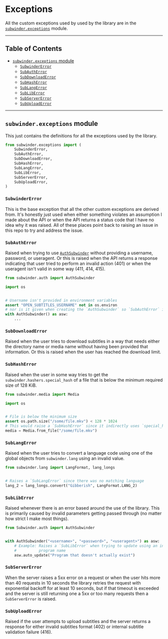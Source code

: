 # Exceptions

All the custom exceptions used by used by the library are in the [`subwinder.exceptions`](#subwinderexceptions-module) module.

---

## Table of Contents

* [`subwinder.exceptions` module](#subwinderexceptions-module)
    * [`SubwinderError`](#subwindererror)
    * [`SubAuthError`](#subautherror)
    * [`SubDownloadError`](#subdownloaderror)
    * [`SubHashError`](#subhasherror)
    * [`SubLangError`](#sublangerror)
    * [`SubLibError`](#subliberror)
    * [`SubServerError`](#subservererror)
    * [`SubUploadError`](#subuploaderror)

---

## `subwinder.exceptions` module

This just contains the definitions for all the exceptions used by the library.

```python
from subwinder.exceptions import (
    SubwinderError,
    SubAuthError,
    SubDownloadError,
    SubHashError,
    SubLangError,
    SubLibError,
    SubServerError,
    SubUploadError,
)
```

### `SubwinderError`

This is the base exception that all the other custom exceptions are derived from. It's honestly just used when either something violates an assumption I made about the API or when the API returns a status code that I have no idea why it was raised. All of these places point back to raising an issue in this repo to try and address the issue.

### `SubAuthError`

Raised when trying to use [`AuthSubwinder`](Authenticated-Endpoints.md#authsubwinder) without providing a username, password, or useragent. Or this is raised when the API returns a response indicating that user tried to perform an invalid action (401) or when the useragent isn't valid in some way (411, 414, 415).

```python
from subwinder.auth import AuthSubwinder

import os


# Username isn't provided in environment variables
assert "OPEN_SUBTITLES_USERNAME" not in os.environ
# nor is it given when creating the `AuthSubwinder` so `SubAuthError` is raised
with AuthSubwinder() as asw:
    ...
```

### `SubDownloadError`

Raised when the user tries to download subtitles in a way that needs either the directory name or media name without having been provided that information. Or this is raised when the user has reached the download limit.

### `SubHashError`

Raised when the user in some way tries to get the `subwinder.hashers.special_hash` of a file that is below the minimum required size of 128 KiB.

```python
from subwinder.media import Media

import os


# File is below the minimum size
assert os.path.size("/some/file.mkv") < 128 * 1024
# This would raise a `SubHashError` since it indirectly uses `special_hash`
media = Media.from_file("/some/file.mkv")
```

### `SubLangError`

Raised when the user tries to convert a language code using one of the global objects from `subwinder.lang` using an invalid value.

```python
from subwinder.lang import LangFormat, lang_longs


# Raises a `SubLangError` since there was no matching language
lang_2 = lang_longs.convert("Gibberish", LangFormat.LANG_2)
```

### `SubLibError`

Raised whenever there is an error based around the use of the library. This is primarily caused by invalid parameters getting passed through (no matter how strict I make most things).

```python
from Subwinder.auth import AuthSubwinder


with AuthSubwinder("<username>", "<password>", "<useragent>") as asw:
    # Example: Raises a `SubLibError` when trying to update using an invalid
    #          program name
    asw.auto_update("Program that doesn't actually exist")
```

### `SubServerError`

When the server raises a 5xx error on a request or when the user hits more than 40 requests in 10 seconds the library retries the request with exponential backoff for at least 10 seconds, but if that timeout is exceeded and the server is still returning one a 5xx or too many requests then a `SubServerError` is raised.

### `SubUploadError`

Raised if the user attempts to upload subtitles and the server returns a response for either invalid subtitles format (402) or internal subtitle validation failure (416).
